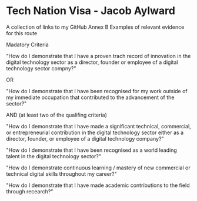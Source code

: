 # Tech Nation Visa - Jacob Aylward

A collection of links to my GitHub
Annex B 
Examples of relevant evidence for this route

Madatory Criteria

"How do I demonstrate that I have a proven trach record of innovation in the digital
technology sector as a director, founder or employee of a digital technology sector
compny?"

OR

"How do I demonstrate that I have been recognised for my work outside of my
immediate occupation that contributed to the advancement of the sector?"

AND (at least two of the qualifing criteria)

"How do I demonstrate that I have made a significant technical, commercial, or
entrepreneurial contribution in the digital technology sector either as a director,
founder, or employee of a digital technology company?"

"How do I demonstrate that I have been recognised as a world leading talent in the
digital technology sector?"

"How do I demonstrate continuous learning / mastery of new commercial or
technical digital skills throughout my career?"

"How do I demonstrate that I have made academic contributions to the field through 
recearch?"

